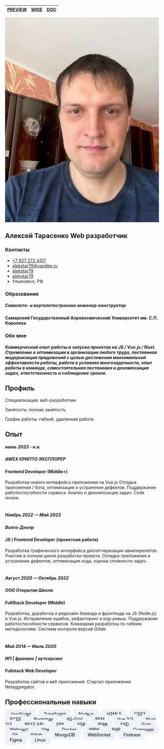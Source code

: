 | [PREVIEW](https://alekstar79.github.io/curriculum-vitae) | [WIDE](https://alekstar79.github.io/curriculum-vitae/wide.html) | [DOC](https://alekstar79.github.io/curriculum-vitae/doc.html) |
|:--------------------------------------------------------:|:---------------------------------------------------------------:|:-------------------------------------------------------------:|

![photo](./IMG_0502.jpeg)

Алексей Тарасенко Web разработчик
--------------------------------

### Контакты

*   [+7 927 272 4417](tel:+79272724417)
*   [alekstar79@yandex.ru](mailto:alekstar79@yandex.ru)
*   [alekstar79](https://t.me/alekstar79)
*   [alekstar79](https://github.com/alekstar79?tab=repositories)
*   Ульяновск, РФ

### Образование

##### Самолето- и вертолетостроение инженер-конструктор
#### Самарский Государственный Аэрокосмический Университет им. С.П. Королева
    

### Обо мне
##### Коммерческий опыт работы и запуска проектов на JS / Vue.js / Nuxt. Стремление к оптимизации в организации любого труда, постоянная модернизация придожений с целью достижения максимальной эффективности работы, работа в условиях многозадачности, опыт работы в команде, самостоятельная постановка и декомпозиция задач, ответственность и соблюдение сроков.
    

Профиль
-------

Специализация: веб-разработчик

Занятость: полная занятость

График работы: гибкий, удаленная работа

Опыт
----

##### июнь 2023 - н.в.

##### AWEX КРИПТО ЭКСПЛОРЕР

#### Frontend Developer (Middle+)

Разработка нового интерфейса приложения на Vue.js Отладка приложения / бота, оптимизация и устранение дефектов. Поддержание работоспособности сервиса. Анализ и декомпозиция задач. Code review.

#
##### Ноябрь 2022 — Май 2023

##### Волга-Днепр

#### JS / Frontend Developer (проектная работа)

Разработка графического интерфейса диспетчеризации авиаперелетов. Участие в полном цикле разработки проекта. Отладка приложения и устранение дефектов, оптимизация кода, оценка сложности задач.

#
##### Август 2020 — Октябрь 2022

##### ООО Открытая Школа

#### FullStack Developer (Middle)

Разработка, доработка и редизайн бекенда и фронтенда на JS (Node.js) и Vue.js. Исправление ошибок, рефакторинг и код-ревью. Поддержание работоспособности сервисов. Командная разработка по гибким методологиям. Система контроля версий Gitlab

#
##### Май 2014 — Июль 2020

##### ИП | фриланс | аутсорсинг

#### Fullstack Web Developer

Разработка сайтов и веб приложений. Стартап приложения Netaggregator.

Профессиональные навыки
-----------------------

<span style="margin-top: 10px; padding: 7px 15px; border-radius: 5px; color: #000; background: #eef1f7">JavaScript</span> &nbsp;
<span style="margin-top: 10px; padding: 7px 15px; border-radius: 5px; color: #000; background: #eef1f7">TypeScript</span> &nbsp;
<span style="margin-top: 10px; padding: 7px 15px; border-radius: 5px; color: #000; background: #eef1f7">Node.js</span> &nbsp;
<span style="margin-top: 10px; padding: 7px 15px; border-radius: 5px; color: #000; background: #eef1f7">HTML5</span> &nbsp;
<span style="margin-top: 10px; padding: 7px 15px; border-radius: 5px; color: #000; background: #eef1f7">CSS3</span> &nbsp;
<span style="margin-top: 10px; padding: 7px 15px; border-radius: 5px; color: #000; background: #eef1f7">SCSS</span> &nbsp;
<span style="margin-top: 10px; padding: 7px 15px; border-radius: 5px; color: #000; background: #eef1f7">Bootstrap</span> &nbsp;
<span style="margin-top: 10px; padding: 7px 15px; border-radius: 5px; color: #000; background: #eef1f7">AG-Grid</span> &nbsp;
<span style="margin-top: 10px; padding: 7px 15px; border-radius: 5px; color: #000; background: #eef1f7">BEM</span> &nbsp;
<span style="margin-top: 10px; padding: 7px 15px; border-radius: 5px; color: #000; background: #eef1f7">Vue 2/3</span> &nbsp;
<span style="margin-top: 10px; padding: 7px 15px; border-radius: 5px; color: #000; background: #eef1f7">Nuxt 2/3</span> &nbsp;
<span style="margin-top: 10px; padding: 7px 15px; border-radius: 5px; color: #000; background: #eef1f7">REST API</span> &nbsp;
<span style="margin-top: 10px; padding: 7px 15px; border-radius: 5px; color: #000; background: #eef1f7">SPA</span> &nbsp;
<span style="margin-top: 10px; padding: 7px 15px; border-radius: 5px; color: #000; background: #eef1f7">SSR</span> &nbsp;
<span style="margin-top: 10px; padding: 7px 15px; border-radius: 5px; color: #000; background: #eef1f7">PWA</span> &nbsp;
<span style="margin-top: 10px; padding: 7px 15px; border-radius: 5px; color: #000; background: #eef1f7">FSD</span> &nbsp;
<span style="margin-top: 10px; padding: 7px 15px; border-radius: 5px; color: #000; background: #eef1f7">Gulp</span> &nbsp;
<span style="margin-top: 10px; padding: 7px 15px; border-radius: 5px; color: #000; background: #eef1f7">Webpack</span> &nbsp;
<span style="margin-top: 10px; padding: 7px 15px; border-radius: 5px; color: #000; background: #eef1f7">Vite</span> &nbsp;
<span style="margin-top: 10px; padding: 7px 15px; border-radius: 5px; color: #000; background: #eef1f7">Docker</span> &nbsp;
<span style="margin-top: 10px; padding: 7px 15px; border-radius: 5px; color: #000; background: #eef1f7">NPM</span> &nbsp;
<span style="margin-top: 10px; padding: 7px 15px; border-radius: 5px; color: #000; background: #eef1f7">PHP</span> &nbsp;
<span style="margin-top: 10px; padding: 7px 15px; border-radius: 5px; color: #000; background: #eef1f7">Composer</span> &nbsp;
<span style="margin-top: 10px; padding: 7px 15px; border-radius: 5px; color: #000; background: #eef1f7">Git</span> &nbsp;
<span style="margin-top: 10px; padding: 7px 15px; border-radius: 5px; color: #000; background: #eef1f7">Gitlab</span> &nbsp;
<span style="margin-top: 10px; padding: 7px 15px; border-radius: 5px; color: #000; background: #eef1f7">MongoDB</span> &nbsp;
<span style="margin-top: 10px; padding: 7px 15px; border-radius: 5px; color: #000; background: #eef1f7">WebSocket</span> &nbsp;
<span style="margin-top: 10px; padding: 7px 15px; border-radius: 5px; color: #000; background: #eef1f7">Firebase</span> &nbsp;
<span style="margin-top: 10px; padding: 7px 15px; border-radius: 5px; color: #000; background: #eef1f7">Figma</span> &nbsp;
<span style="margin-top: 10px; padding: 7px 15px; border-radius: 5px; color: #000; background: #eef1f7">Linux</span> &nbsp;
